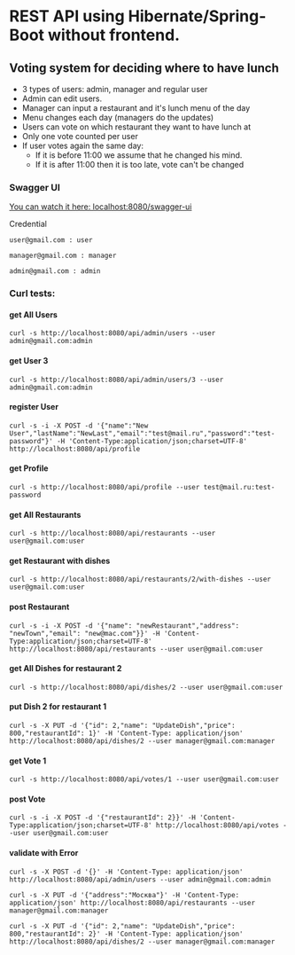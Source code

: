# REST API using Hibernate/Spring-Boot without frontend.

## Voting system for deciding where to have lunch

* 3 types of users: admin, manager and regular user
* Admin can edit users.
* Manager can input a restaurant and it's lunch menu of the day
* Menu changes each day (managers do the updates)
* Users can vote on which restaurant they want to have lunch at
* Only one vote counted per user
* If user votes again the same day:
  - If it is before 11:00 we assume that he changed his mind.
  - If it is after 11:00 then it is too late, vote can't be changed

### Swagger UI

<a href="http://localhost:8080/swagger-ui.html">You can watch it here: localhost:8080/swagger-ui</a>

Credential

    user@gmail.com : user

    manager@gmail.com : manager

    admin@gmail.com : admin


### Curl tests:

#### get All Users
    curl -s http://localhost:8080/api/admin/users --user admin@gmail.com:admin

#### get User 3
    curl -s http://localhost:8080/api/admin/users/3 --user admin@gmail.com:admin

#### register User
    curl -s -i -X POST -d '{"name":"New User","lastName":"NewLast","email":"test@mail.ru","password":"test-password"}' -H 'Content-Type:application/json;charset=UTF-8' http://localhost:8080/api/profile

#### get Profile
    curl -s http://localhost:8080/api/profile --user test@mail.ru:test-password

#### get All Restaurants
    curl -s http://localhost:8080/api/restaurants --user user@gmail.com:user

#### get Restaurant with dishes
    curl -s http://localhost:8080/api/restaurants/2/with-dishes --user user@gmail.com:user

#### post Restaurant
    curl -s -i -X POST -d '{"name": "newRestaurant","address": "newTown","email": "new@mac.com"}}' -H 'Content-Type:application/json;charset=UTF-8' http://localhost:8080/api/restaurants --user user@gmail.com:user

#### get All Dishes for restaurant 2
    curl -s http://localhost:8080/api/dishes/2 --user user@gmail.com:user

#### put Dish 2 for restaurant 1
    curl -s -X PUT -d '{"id": 2,"name": "UpdateDish","price": 800,"restaurantId": 1}' -H 'Content-Type: application/json' http://localhost:8080/api/dishes/2 --user manager@gmail.com:manager

#### get Vote 1
    curl -s http://localhost:8080/api/votes/1 --user user@gmail.com:user

#### post Vote
    curl -s -i -X POST -d '{"restaurantId": 2}}' -H 'Content-Type:application/json;charset=UTF-8' http://localhost:8080/api/votes --user user@gmail.com:user



#### validate with Error
    curl -s -X POST -d '{}' -H 'Content-Type: application/json' http://localhost:8080/api/admin/users --user admin@gmail.com:admin

    curl -s -X PUT -d '{"address":"Москва"}' -H 'Content-Type: application/json' http://localhost:8080/api/restaurants --user manager@gmail.com:manager

    curl -s -X PUT -d '{"id": 2,"name": "UpdateDish","price": 800,"restaurantId": 2}' -H 'Content-Type: application/json' http://localhost:8080/api/dishes/2 --user manager@gmail.com:manager
